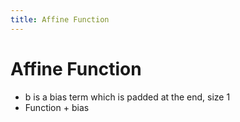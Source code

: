 ```yaml
---
title: Affine Function
---
```


# Affine Function
- b is a bias term which is padded at the end, size 1
- Function + bias
































